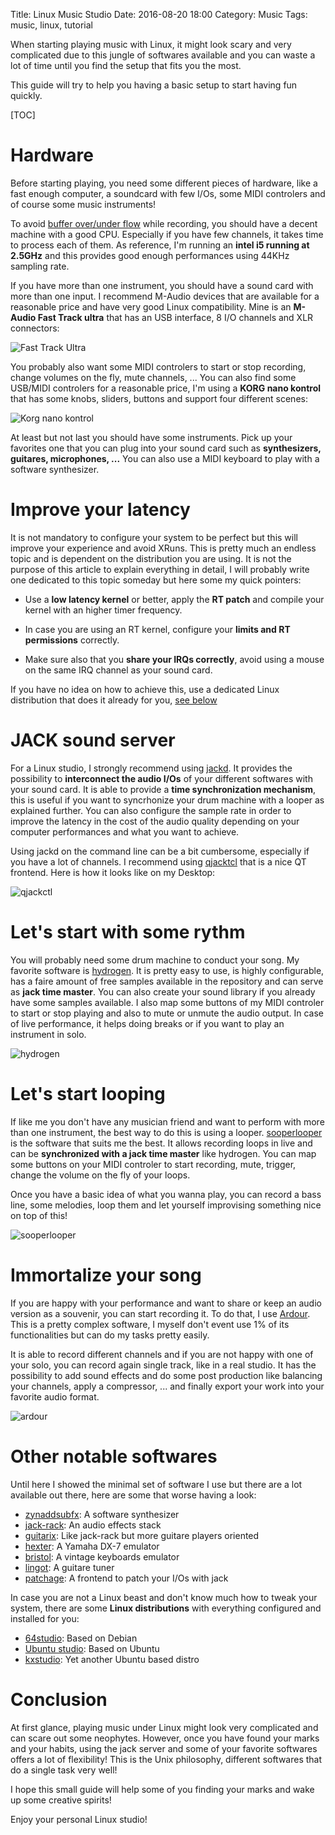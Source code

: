 Title: Linux Music Studio
Date: 2016-08-20 18:00
Category: Music
Tags: music, linux, tutorial

When starting playing music with Linux, it might look scary and very complicated
due to this jungle of softwares available and you can waste a lot of time until
you find the setup that fits you the most.

This guide will try to help you having a basic setup to start having fun 
quickly.

[TOC]

# Hardware
Before starting playing, you need some different pieces of hardware, like a fast
enough computer, a soundcard with few I/Os, some MIDI controlers and of course
some music instruments!

To avoid [buffer over/under flow](https://en.wikipedia.org/wiki/Buffer_underrun)
while recording, you should have a decent machine with a good CPU. Especially
if you have few channels, it takes time to process each of them. As reference,
I'm running an **intel i5 running at 2.5GHz** and this provides good enough
performances using 44KHz sampling rate.

If you have more than one instrument, you should have a sound card with more
than one input. I recommend M-Audio devices that are available for a reasonable
price and have very good Linux compatibility. Mine is an **M-Audio Fast Track
ultra** that has an USB interface, 8 I/O channels and XLR connectors:

![Fast Track Ultra](../images/linuxStudio/fastTrackUltra.jpg)

You probably also want some MIDI controlers to start or stop recording, change
volumes on the fly, mute channels, ... You can also find some USB/MIDI
controlers for a reasonable price, I'm using a **KORG nano kontrol** that has
some knobs, sliders, buttons and support four different scenes:

![Korg nano kontrol](../images/linuxStudio/korgNanoKontrol.jpg)

At least but not last you should have some instruments. Pick up your favorites
one that you can plug into your sound card such as **synthesizers, guitares, 
microphones, ...** You can also use a MIDI keyboard to play with a software
synthesizer.

# Improve your latency
It is not mandatory to configure your system to be perfect but this will improve
your experience and avoid XRuns. This is pretty much an endless topic and is
dependent on the distribution you are using. It is not the purpose of this
article to explain everything in detail, I will probably write one dedicated to
this topic someday but here some my quick pointers:

* Use a **low latency kernel** or better, apply the **RT patch** and compile your
kernel with an higher timer frequency. 

* In case you are using an RT kernel, configure your **limits and RT 
permissions** correctly.

* Make sure also that you **share your IRQs correctly**, avoid using a mouse on
the same IRQ channel as your sound card.

If you have no idea on how to achieve this, use a dedicated Linux distribution
that does it already for you, 
[see below]({filename}LinuxStudio.md#other-notable-softwares)

# JACK sound server
For a Linux studio, I strongly recommend using
[jackd](http://www.jackaudio.org/). It provides the possibility to 
**interconnect the audio I/Os** of your different softwares with your sound 
card. It is able to provide a **time synchronization mechanism**, this is useful
if you want to syncrhonize your drum machine with a looper as explained further.
You can also configure the sample rate in order to improve the latency in the
cost of the audio quality depending on your computer performances and what you
want to achieve.

Using jackd on the command line can be a bit cumbersome, especially if you have
a lot of channels. I recommend using 
[qjacktcl](http://qjackctl.sourceforge.net/) that is a nice QT frontend. Here is
how it looks like on my Desktop:

![qjackctl](../images/linuxStudio/qjackctl.png)

# Let's start with some rythm
You will probably need some drum machine to conduct your song. My favorite
software is [hydrogen](http://www.hydrogen-music.org/). It is pretty easy to use,
is highly configurable, has a faire amount of free samples available in the
repository and can serve as **jack time master**. You can also create your sound
library if you already have some samples available. I also map some buttons of
my MIDI controler to start or stop playing and also to mute or unmute the audio
output. In case of live performance, it helps doing breaks or if you want to
play an instrument in solo.

![hydrogen](../images/linuxStudio/hydrogen.png)

# Let's start looping
If like me you don't have any musician friend and want to perform with more than
one instrument, the best way to do this is using a looper. 
[sooperlooper](http://essej.net/sooperlooper/) is the software that suits me the
best. It allows recording loops in live and can be **synchronized with a jack
time master** like hydrogen. You can map some buttons on your MIDI controler to
start recording, mute, trigger, change the volume on the fly of your loops.

Once you have a basic idea of what you wanna play, you can record a bass line,
some melodies, loop them and let yourself improvising something nice on top of
this!

![sooperlooper](../images/linuxStudio/sooperlooper.png)

# Immortalize your song
If you are happy with your performance and want to share or keep an audio 
version as a souvenir, you can start recording it. To do that, I use 
[Ardour](https://ardour.org/). This is a pretty complex software, I myself don't
event use 1% of its functionalities but can do my tasks pretty easily.

It is able to record different channels and if you are not happy with one of
your solo, you can record again single track, like in a real studio. It has the
possibility to add sound effects and do some post production like balancing your
channels, apply a compressor, ... and finally export your work into your
favorite audio format.

![ardour](../images/linuxStudio/ardour.png)

# Other notable softwares
Until here I showed the minimal set of software I use but there are a lot
available out there, here are some that worse having a look:

* [zynaddsubfx](http://zynaddsubfx.sourceforge.net/): A software synthesizer
* [jack-rack](http://jack-rack.sourceforge.net/): An audio effects stack
* [guitarix](http://guitarix.org/): Like jack-rack but more guitare players 
oriented
* [hexter](http://dssi.sourceforge.net/hexter.html): A Yamaha DX-7 emulator
* [bristol](https://sourceforge.net/projects/bristol/): A vintage keyboards
emulator
* [lingot](http://www.nongnu.org/lingot/): A guitare tuner
* [patchage](http://drobilla.net/software/patchage/): A frontend to patch your 
I/Os with jack

In case you are not a Linux beast and don't know much how to tweak your system,
there are some **Linux distributions** with everything configured and installed
for you:

* [64studio](http://www.64studio.com/): Based on Debian
* [Ubuntu studio](https://ubuntustudio.org/): Based on Ubuntu
* [kxstudio](http://kxstudio.linuxaudio.org/): Yet another Ubuntu based distro

# Conclusion
At first glance, playing music under Linux might look very complicated and can
scare out some neophytes. However, once you have found your marks and your
habits, using the jack server and some of your favorite softwares offers a lot
of flexibility! This is the Unix philosophy, different softwares that do a
single task very well!

I hope this small guide will help some of you finding your marks and wake up
some creative spirits!

Enjoy your personal Linux studio!
